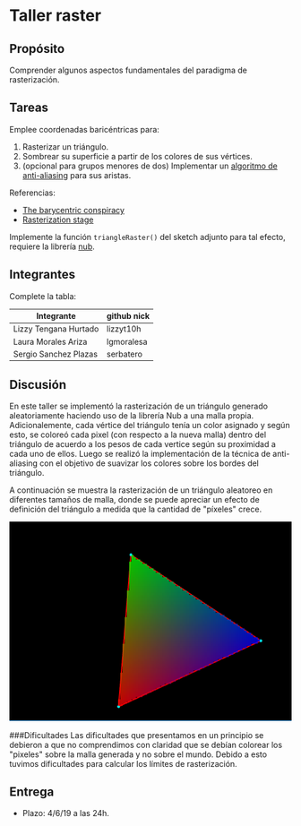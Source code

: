 # Taller raster

## Propósito

Comprender algunos aspectos fundamentales del paradigma de rasterización.

## Tareas

Emplee coordenadas baricéntricas para:

1. Rasterizar un triángulo.
2. Sombrear su superficie a partir de los colores de sus vértices.
3. (opcional para grupos menores de dos) Implementar un [algoritmo de anti-aliasing](https://www.scratchapixel.com/lessons/3d-basic-rendering/rasterization-practical-implementation/rasterization-practical-implementation) para sus aristas.

Referencias:

* [The barycentric conspiracy](https://fgiesen.wordpress.com/2013/02/06/the-barycentric-conspirac/)
* [Rasterization stage](https://www.scratchapixel.com/lessons/3d-basic-rendering/rasterization-practical-implementation/rasterization-stage)

Implemente la función ```triangleRaster()``` del sketch adjunto para tal efecto, requiere la librería [nub](https://github.com/nakednous/nub/releases).

## Integrantes

Complete la tabla:

| Integrante | github nick |
|------------|-------------|
| Lizzy Tengana Hurtado | lizzyt10h |
| Laura Morales Ariza | lgmoralesa |
| Sergio Sanchez Plazas | serbatero |

## Discusión

En este taller se implementó la rasterización de un triángulo generado aleatoriamente haciendo uso de la librería Nub a una malla propia. Adicionalemente, cada vértice del triángulo tenía un color asignado y según esto, se coloreó cada pixel (con respecto a la nueva malla) dentro del triángulo de acuerdo a los pesos de cada vertice según su proximidad a cada uno de ellos. Luego se realizó la implementación de la técnica de anti-aliasing con el objetivo de suavizar los colores sobre los bordes del triángulo.

A continuación se muestra la rasterización de un triángulo aleatoreo en diferentes tamaños de malla, donde se puede apreciar un efecto de definición del triángulo a medida que la cantidad de "píxeles" crece.

![raster3](./raster_ws/images/raster3.PNG)

###Dificultades
Las dificultades que presentamos en un principio se debieron a que no comprendimos con claridad que se debían colorear los "pixeles" sobre la malla generada y no sobre el mundo. Debido a esto tuvimos dificultades para calcular los límites de rasterización.

## Entrega

* Plazo: 4/6/19 a las 24h.
